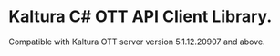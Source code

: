 # Kaltura C# OTT API Client Library.
Compatible with Kaltura OTT server version 5.1.12.20907 and above.
